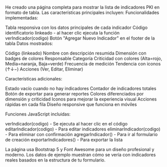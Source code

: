 He creado una página completa para mostrar la lista de indicadores PKI en formato de tabla. Las características principales incluyen:
Funcionalidades implementadas:

Tabla responsiva con los datos principales de cada indicador
Código identificatorio linkeado - al hacer clic ejecuta la función verIndicador(codigo)
Botón "Agregar Nuevo Indicador" en el footer de la tabla
Datos mostrados:

Código (linkeado)
Nombre con descripción resumida
Dimensión con badges de colores
Responsable
Categoría
Criticidad con colores (Alta=rojo, Media=naranja, Baja=verde)
Frecuencia de medición
Tendencia con iconos (↑↓−)
Acciones (Ver, Editar, Eliminar)



Características adicionales:

Estado vacío cuando no hay indicadores
Contador de indicadores totales
Botón de exportar para generar reportes
Colores diferenciados por dimensión y criticidad
Iconos para mejorar la experiencia visual
Acciones rápidas en cada fila
Diseño responsive que funciona en móviles

Funciones JavaScript incluidas:

verIndicador(codigo) - Se ejecuta al hacer clic en el código
editarIndicador(codigo) - Para editar indicadores
eliminarIndicador(codigo) - Para eliminar con confirmación
agregarIndicador() - Para ir al formulario de creación
exportarIndicadores() - Para exportar la lista

La página usa Bootstrap 5 y Font Awesome para un diseño profesional y moderno. Los datos de ejemplo muestran cómo se vería con indicadores reales basados en la estructura de tu formulario.